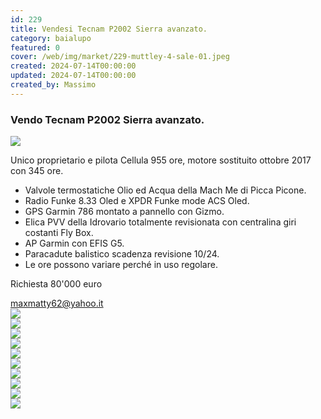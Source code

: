 ```yaml
---
id: 229
title: Vendesi Tecnam P2002 Sierra avanzato.
category: baialupo
featured: 0
cover: /web/img/market/229-muttley-4-sale-01.jpeg
created: 2024-07-14T00:00:00
updated: 2024-07-14T00:00:00
created_by: Massimo
---
```


<h3>Vendo Tecnam P2002 Sierra avanzato.</h3>
<div class="grid grid-cols-1 sm:grid-cols-2 gap-2">
    <div class="sm:col-span-2">
        <a href="/web/img/market/229-muttley-4-sale-01.jpeg" target="_blank">
            <img src="/web/img/market/229-muttley-4-sale-01.jpeg" class="sm:h-[250px] w-full object-cover" />
        </a>
    </div>
    <div class="col-span-2">
        <p>Unico proprietario e pilota <span class="font-semibold text-orange-500">Cellula 955 ore</span>, motore sostituito <span class="font-semibold text-orange-500">ottobre 2017 con 345 ore</span>.</p>
        <ul class="my-1 list-disc pl-4">
            <li>Valvole termostatiche Olio ed Acqua della Mach Me di Picca Picone.</li>
            <li>Radio Funke 8.33 Oled e XPDR Funke mode ACS Oled.</li>
            <li>GPS Garmin 786 montato a pannello con Gizmo.</li>
            <li>Elica PVV della Idrovario totalmente revisionata con centralina giri costanti Fly Box.</li>
            <li>AP Garmin con EFIS G5.</li>
            <li>Paracadute balistico scadenza revisione 10/24.</li>
            <li>Le ore possono variare perché in uso regolare.<br /></li>
        </ul>
        <p  class="font-semibold">Richiesta 80'000 euro<br /></p>
        <a href="mailto:maxmatty62@yahoo.it"  class="font-semibold text-orange-500">maxmatty62@yahoo.it</a>
    </div>
    <div><a href="/web/img/market/229-muttley-4-sale-02.jpeg" target="_blank"><img src="/web/img/market/229-muttley-4-sale-02.jpeg" class="w-full h-full object-cover" /></a></div>
    <div><a href="/web/img/market/229-muttley-4-sale-03.jpeg" target="_blank"><img src="/web/img/market/229-muttley-4-sale-03.jpeg" class="w-full h-full object-cover" /></a></div>
    <div><a href="/web/img/market/229-muttley-4-sale-04.jpeg" target="_blank"><img src="/web/img/market/229-muttley-4-sale-04.jpeg" class="w-full h-full object-cover" /></a></div>
    <div><a href="/web/img/market/229-muttley-4-sale-05.jpeg" target="_blank"><img src="/web/img/market/229-muttley-4-sale-05.jpeg" class="w-full h-full object-cover" /></a></div>
    <div><a href="/web/img/market/229-muttley-4-sale-06.jpeg" target="_blank"><img src="/web/img/market/229-muttley-4-sale-06.jpeg" class="w-full h-full object-cover" /></a></div>
    <div><a href="/web/img/market/229-muttley-4-sale-07.jpeg" target="_blank"><img src="/web/img/market/229-muttley-4-sale-07.jpeg" class="w-full h-full object-cover" /></a></div>
    <div><a href="/web/img/market/229-muttley-4-sale-08.jpeg" target="_blank"><img src="/web/img/market/229-muttley-4-sale-08.jpeg" class="w-full h-full object-cover" /></a></div>
    <div><a href="/web/img/market/229-muttley-4-sale-09.jpeg" target="_blank"><img src="/web/img/market/229-muttley-4-sale-09.jpeg" class="w-full h-full object-cover" /></a></div>
    <div><a href="/web/img/market/229-muttley-4-sale-10.jpeg" target="_blank"><img src="/web/img/market/229-muttley-4-sale-10.jpeg" class="w-full h-full object-cover" /></a></div>
    <div><a href="/web/img/market/229-muttley-4-sale-11.jpeg" target="_blank"><img src="/web/img/market/229-muttley-4-sale-11.jpeg" class="w-full h-full object-cover" /></a></div>
</div>
